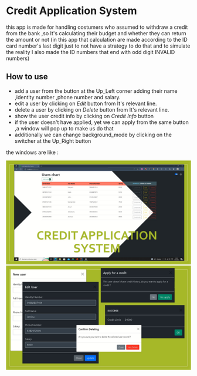 # Credit Application System
this app is made for handling costumers who assumed to withdraw a credit
from the bank ,so It's calculating their budget and whether they can  return the amount or not
(in this app that calculation are made according to the ID card number's last digit just to not have a strategy to do that
and to simulate the reality I also made the ID numbers that end with odd digit INVALID numbers)

## How to use
- add a user from the button at the Up_Left corner adding their name ,identity number ,phone number and salary.
- edit a user by clicking on *Edit* button from It's relevant line. 
- delete a user by clicking on *Delete* button from It's relevant line.
- show the user credit info by clicking on *Credit Info* button 
- if the user doesn't have applied, yet we can apply from the same button ,a window will pop up to make us do that
- additionally we can change background_mode by clicking on the switcher at the Up_Right button

the windows are like :

![The main page](images/MainPageSorting.jpg)
![The modals](images/pop_ups.png)
